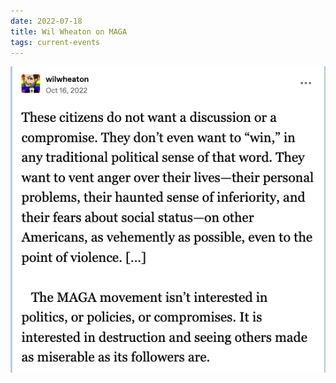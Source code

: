 ```yaml
---
date: 2022-07-18
title: Wil Wheaton on MAGA
tags: current-events
---
```


![wheatonmaga](https://raw.githubusercontent.com/muneer78/muneer78.github.io/master/images/wheatonmaga.png)
